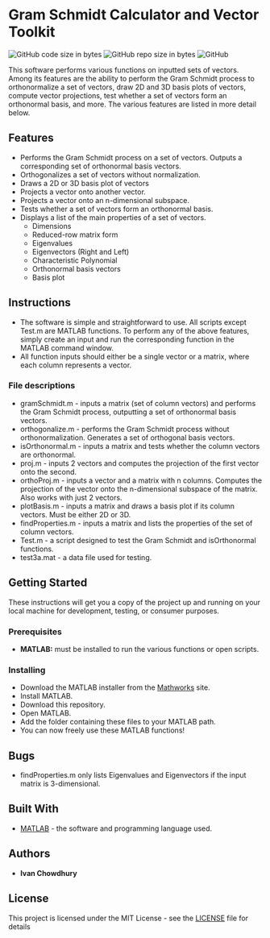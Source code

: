 # Gram Schmidt Calculator and Vector Toolkit
![GitHub code size in bytes](https://img.shields.io/badge/code%20size-4.92kB-blue.svg?longCache=true&style=plastic)  ![GitHub repo size in bytes](https://img.shields.io/badge/repo%20size-7.33MB-blue.svg?longCache=true&style=plastic) ![GitHub](https://img.shields.io/github/license/mashape/apistatus.svg?style=plastic)

This software performs various functions on inputted sets of vectors. Among its features are the ability to perform the Gram Schmidt process to orthonormalize a set of vectors, draw 2D and 3D basis plots of vectors, compute vector projections, test whether a set of vectors form an orthonormal basis, and more. The various features are listed in more detail below.

## Features

- Performs the Gram Schmidt process on a set of vectors. Outputs a corresponding set of orthonormal basis vectors.
- Orthogonalizes a set of vectors without normalization.
- Draws a 2D or 3D basis plot of vectors
- Projects a vector onto another vector.
- Projects a vector onto an n-dimensional subspace.
- Tests whether a set of vectors form an orthonormal basis.
- Displays a list of the main properties of a set of vectors.
	- Dimensions
	- Reduced-row matrix form
	- Eigenvalues
	- Eigenvectors (Right and Left)
	- Characteristic Polynomial
	- Orthonormal basis vectors
	- Basis plot

## Instructions

- The software is simple and straightforward to use. All scripts except Test.m are MATLAB functions. To perform any of the above features, simply create an input and run the corresponding function in the MATLAB command window.
- All function inputs should either be a single vector or a matrix, where each column represents a vector.

### File descriptions
- gramSchmidt.m - inputs a matrix (set of column vectors) and performs the Gram Schmidt process, outputting a set of orthonormal basis vectors.
- orthogonalize.m - performs the Gram Schmidt process without orthonormalization. Generates a set of orthogonal basis vectors.
- isOrthonormal.m - inputs a matrix and tests whether the column vectors are orthonormal.
- proj.m - inputs 2 vectors and computes the projection of the first vector onto the second.
- orthoProj.m - inputs a vector and a matrix with n columns. Computes the projection of the vector onto the n-dimensional subspace of the matrix. Also works with just 2 vectors.
- plotBasis.m - inputs a matrix and draws a basis plot if its column vectors. Must be either 2D or 3D.
- findProperties.m - inputs a matrix and lists the properties of the set of column vectors.
- Test.m - a script designed to test the Gram Schmidt and isOrthonormal functions.
- test3a.mat - a data file used for testing.

## Getting Started

These instructions will get you a copy of the project up and running on your local machine for development, testing, or consumer purposes.

### Prerequisites

- **MATLAB:** must be installed to run the various functions or open scripts.

### Installing

- Download the MATLAB installer from the [Mathworks](https://www.mathworks.com/downloads/) site.
- Install MATLAB.
- Download this repository.
- Open MATLAB.
- Add the folder containing these files to your MATLAB path.
- You can now freely use these MATLAB functions!

## Bugs
- findProperties.m only lists Eigenvalues and Eigenvectors if the input matrix is 3-dimensional.

## Built With

* [MATLAB](https://www.mathworks.com/downloads/) - the software and programming language used.

## Authors

* **Ivan Chowdhury**

## License

This project is licensed under the MIT License - see the [LICENSE](LICENSE) file for details

